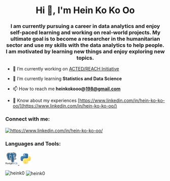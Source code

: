 <h1 align="center">Hi 👋, I'm Hein Ko Ko Oo</h1>
<h3 align="center">I am currently pursuing a career in data analytics and enjoy self-paced learning and working on real-world projects. My ultimate goal is to become a researcher in the humanitarian sector and use my skills with the data analytics to help people. I am motivated by learning new things and enjoy exploring new topics.</h3>

- 🔭 I’m currently working on [ACTED/REACH Initiative](https://www.impact-initiatives.org/what-we-do/reach/)

- 🌱 I’m currently learning **Statistics and Data Science**

- 📫 How to reach me **heinkokooo@198@gmail.com**

- 📄 Know about my experiences [https://www.linkedin.com/in/hein-ko-ko-oo/](https://www.linkedin.com/in/hein-ko-ko-oo/)

<h3 align="left">Connect with me:</h3>
<p align="left">
<a href="https://linkedin.com/in/https://www.linkedin.com/in/hein-ko-ko-oo/" target="blank"><img align="center" src="https://raw.githubusercontent.com/rahuldkjain/github-profile-readme-generator/master/src/images/icons/Social/linked-in-alt.svg" alt="https://www.linkedin.com/in/hein-ko-ko-oo/" height="30" width="40" /></a>
</p>

<h3 align="left">Languages and Tools:</h3>
<p align="left"> <a href="https://www.postgresql.org" target="_blank" rel="noreferrer"> <img src="https://raw.githubusercontent.com/devicons/devicon/master/icons/postgresql/postgresql-original-wordmark.svg" alt="postgresql" width="40" height="40"/> </a> <a href="https://www.python.org" target="_blank" rel="noreferrer"> <img src="https://raw.githubusercontent.com/devicons/devicon/master/icons/python/python-original.svg" alt="python" width="40" height="40"/> </a> </p>

<p><img align="left" src="https://github-readme-stats.vercel.app/api/top-langs?username=heink0&show_icons=true&locale=en&layout=compact" alt="heink0" /></p>

<p>&nbsp;<img align="center" src="https://github-readme-stats.vercel.app/api?username=heink0&show_icons=true&locale=en" alt="heink0" /></p>

